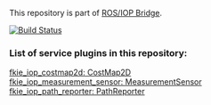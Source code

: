This repository is part of [ROS/IOP Bridge](https://github.com/fkie/iop_core/blob/master/README.md).

[![Build Status](https://travis-ci.org/fkie/iop_sensing.svg?branch=master)](https://travis-ci.org/fkie/iop_sensing)


### List of service plugins in this repository:

[fkie_iop_costmap2d: CostMap2D](fkie_iop_costmap2d/README.md)  
[fkie_iop_measurement_sensor: MeasurementSensor](fkie_iop_measurement_sensor/README.md)  
[fkie_iop_path_reporter: PathReporter](fkie_iop_path_reporter/README.md)  




